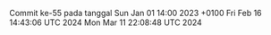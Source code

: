 Commit ke-55 pada tanggal Sun Jan 01 14:00 2023 +0100
Fri Feb 16 14:43:06 UTC 2024
Mon Mar 11 22:08:48 UTC 2024

